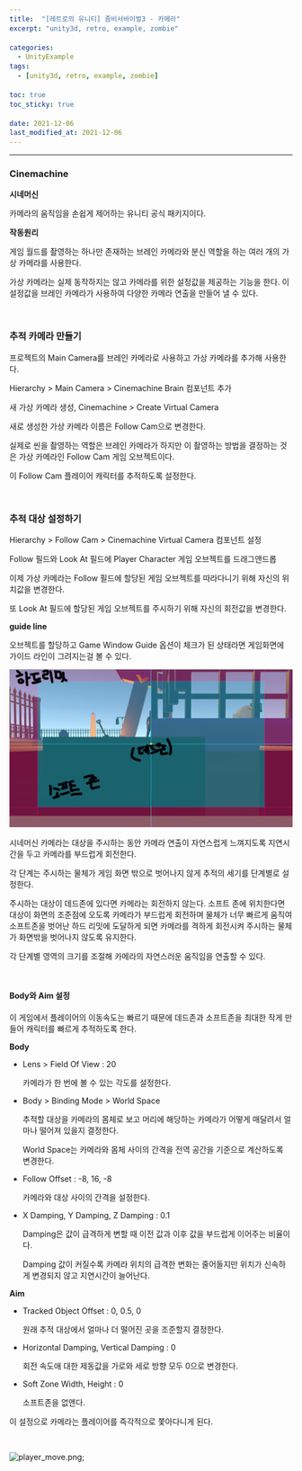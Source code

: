```yaml
---
title:  "[레트로의 유니티] 좀비서바이벌3 - 카메라"
excerpt: "unity3d, retro, example, zombie"

categories:
  - UnityExample
tags:
  - [unity3d, retro, example, zombie]

toc: true
toc_sticky: true
 
date: 2021-12-06 
last_modified_at: 2021-12-06
---  
```


***

### Cinemachine

**시네머신**  

카메라의 움직임을 손쉽게 제어하는 유니티 공식 패키지이다.  

**작동원리**  

게임 월드를 촬영하는 하나만 존재하는 브레인 카메라와 분신 역할을 하는 여러 개의 가상 카메라를 사용한다.  

가상 카메라는 실제 동작하지는 않고 카메라를 위한 설정값을 제공하는 기능을 한다. 이 설정값을 브레인 카메라가 사용하여 다양한 카메라 연출을 만들어 낼 수 있다.  

<br>

### 추적 카메라 만들기  

프로젝트의 Main Camera를 브레인 카메라로 사용하고 가상 카메라를 추가해 사용한다.  

Hierarchy > Main Camera > Cinemachine Brain 컴포넌트 추가  

새 가상 카메라 생성, Cinemachine > Create Virtual Camera  

새로 생성한 가상 카메라 이름은 Follow Cam으로 변경한다.  

실제로 씬을 촬영하는 역할은 브레인 카메라가 하지만 이 촬영하는 방법을 결정하는 것은 가상 카메라인 Follow Cam 게임 오브젝트이다.  

이 Follow Cam 플레이어 캐릭터를 추적하도록 설정한다.  

<br>
 
### 추적 대상 설정하기

Hierarchy > Follow Cam > Cinemachine Virtual Camera 컴포넌트 설정  

Follow 필드와 Look At 필드에 Player Character 게임 오브젝트를 드래그앤드롭

이제 가상 카메라는 Follow 필드에 할당된 게임 오브젝트를 따라다니기 위해 자신의 위치값을 변경한다.  

또 Look At 필드에 할당된 게임 오브젝트를 주시하기 위해 자신의 회전값을 변경한다.  


**guide line**

오브젝트를 할당하고 Game Window Guide 옵션이 체크가 된 상태라면 게임화면에 가이드 라인이 그려지는걸 볼 수 있다.

![guide_line.png](/assets/images/20211206_Posting/guide_line.png)  


시네머신 카메라는 대상을 주시하는 동안 카메라 연출이 자연스럽게 느껴지도록 지연시간을 두고 카메라를 부드럽게 회전한다.  

각 단계는 주시하는 물체가 게임 화면 밖으로 벗어나지 않게 추적의 세기를 단계별로 설정한다.  

주시하는 대상이 데드존에 있다면 카메라는 회전하지 않는다. 소프트 존에 위치한다면 대상이 화면의 조준점에 오도록 카메라가 부드럽게 회전하며 물체가 너무 빠르게 움직여 소프트존을 벗어난 하드 리밋에 도달하게 되면 카메라를 격하게 회전시켜 주시하는 물체가 화면밖을 벗어나지 않도록 유지한다.  

각 단계별 영역의 크기를 조절해 카메라의 자연스러운 움직임을 연출할 수 있다.  

<br>

#### Body와 Aim 설정  

이 게임에서 플레이어의 이동속도는 빠르기 때문에 데드존과 소프트존을 최대한 작게 만들어 캐릭터를 빠르게 추적하도록 한다.  

**Body**

* Lens > Field Of View : 20  

  카메라가 한 번에 볼 수 있는 각도를 설정한다.  

* Body > Binding Mode > World Space  

  추적할 대상을 카메라의 몸체로 보고 머리에 해당하는 카메라가 어떻게 매달려서 얼마나 떨어져 있을지 결정한다.  

  World Space는 카메라와 몸체 사이의 간격을 전역 공간을 기준으로 계산하도록 변경한다.  

* Follow Offset : -8, 16, -8

  카메라와 대상 사이의 간격을 설정한다.  

* X Damping, Y Damping, Z Damping : 0.1  

  Damping은 값이 급격하게 변할 때 이전 값과 이후 값을 부드럽게 이어주는 비율이다.  

  Damping 값이 커질수록 카메라 위치의 급격한 변화는 줄어들지만 위치가 신속하게 변경되지 않고 지연시간이 늘어난다.  

**Aim**

* Tracked Object Offset : 0, 0.5, 0  

  원래 추적 대상에서 얼마나 더 떨어진 곳을 조준할지 결정한다.  

* Horizontal Damping, Vertical Damping : 0  

  회전 속도애 대한 제동값을 가로와 세로 방향 모두 0으로 변경한다.  

* Soft Zone Width, Height : 0  

  소프트존을 없앤다.  


이 설정으로 카메라는 플레이어를 즉각적으로 쫓아다니게 된다.  

<br>

![player_move.png](/assets/images/20211206_Posting/player_move.gif);